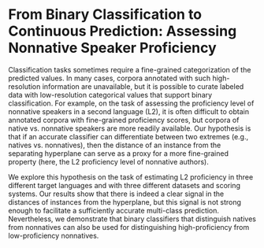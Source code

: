 # From Binary Classification to Continuous Prediction:  Assessing Nonnative Speaker Proficiency


Classification tasks sometimes require a fine-grained categorization of the predicted values. In many cases, corpora annotated with such high-resolution information are unavailable, but it is possible to curate labeled data with low-resolution categorical values that support binary classification. For example, on the task of assessing the proficiency level of nonnative speakers in a second language (L2), it is often difficult to obtain annotated corpora with fine-grained proficiency scores, but corpora of native vs. nonnative speakers are more readily available. Our hypothesis is that if an accurate classifier can differentiate between two extremes (e.g., natives vs. nonnatives), then the distance of an instance from the separating hyperplane can serve as a proxy for a more fine-grained property (here, the L2 proficiency level of nonnative authors). 

We explore this hypothesis on the task of estimating L2 proficiency in three different target languages and with three different datasets and scoring systems. Our results show that there is indeed a clear signal in the distances of instances from the hyperplane, but this signal is not strong enough to facilitate a sufficiently accurate multi-class prediction. Nevertheless, we demonstrate that binary classifiers that distinguish natives from nonnatives can also be used for distinguishing high-proficiency from low-proficiency nonnatives.
